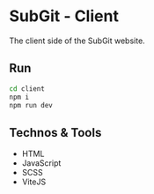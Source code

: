# SubGit - Client

The client side of the SubGit website.

## Run

```sh
cd client
npm i 
npm run dev
```

## Technos & Tools

 - HTML
 - JavaScript
 - SCSS
 - ViteJS